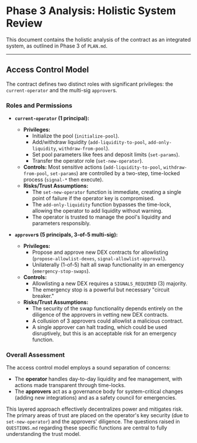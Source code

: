 # Phase 3 Analysis: Holistic System Review

This document contains the holistic analysis of the contract as an integrated system, as outlined in Phase 3 of `PLAN.md`.

---

## Access Control Model

The contract defines two distinct roles with significant privileges: the `current-operator` and the multi-sig `approver`s.

### Roles and Permissions

-   **`current-operator` (1 principal):**
    -   **Privileges:**
        -   Initialize the pool (`initialize-pool`).
        -   Add/withdraw liquidity (`add-liquidity-to-pool`, `add-only-liquidity`, `withdraw-from-pool`).
        -   Set pool parameters like fees and deposit limits (`set-params`).
        -   Transfer the operator role (`set-new-operator`).
    -   **Controls:** Most sensitive actions (`add-liquidity-to-pool`, `withdraw-from-pool`, `set-params`) are controlled by a two-step, time-locked process (`signal-*` then execute).
    -   **Risks/Trust Assumptions:**
        -   The `set-new-operator` function is immediate, creating a single point of failure if the operator key is compromised.
        -   The `add-only-liquidity` function bypasses the time-lock, allowing the operator to add liquidity without warning.
        -   The operator is trusted to manage the pool's liquidity and parameters responsibly.

-   **`approver`s (5 principals, 3-of-5 multi-sig):**
    -   **Privileges:**
        -   Propose and approve new DEX contracts for allowlisting (`propose-allowlist-dexes`, `signal-allowlist-approval`).
        -   Unilaterally (1-of-5) halt all swap functionality in an emergency (`emergency-stop-swaps`).
    -   **Controls:**
        -   Allowlisting a new DEX requires a `SIGNALS_REQUIRED` (3) majority.
        -   The emergency stop is a powerful but necessary "circuit breaker."
    -   **Risks/Trust Assumptions:**
        -   The security of the swap functionality depends entirely on the diligence of the approvers in vetting new DEX contracts.
        -   A collusion of 3 approvers could allowlist a malicious contract.
        -   A single approver can halt trading, which could be used disruptively, but this is an acceptable risk for an emergency function.

### Overall Assessment

The access control model employs a sound separation of concerns:
-   The **operator** handles day-to-day liquidity and fee management, with actions made transparent through time-locks.
-   The **approvers** act as a governance body for system-critical changes (adding new integrations) and as a safety council for emergencies.

This layered approach effectively decentralizes power and mitigates risk. The primary areas of trust are placed on the operator's key security (due to `set-new-operator`) and the approvers' diligence. The questions raised in `QUESTIONS.md` regarding these specific functions are central to fully understanding the trust model.
